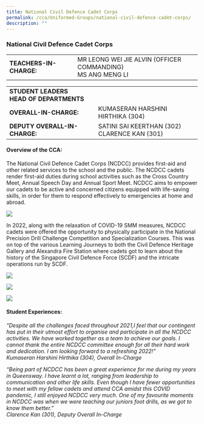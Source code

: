 ```yaml
---
title: National Civil Defence Cadet Corps
permalink: /cca/Uniformed-Groups/national-civil-defence-cadet-corps/
description: ""
---
```


### National Civil Defence Cadet Corps

|  	|  	|
|---	|---	|
| **TEACHERS-IN-CHARGE:** 	| MR LEONG WEI JIE ALVIN (OFFICER COMMANDING) <BR> MS ANG MENG LI	|


|  	|  	|
|---	|---	|
| **STUDENT LEADERS**  <BR> **HEAD OF DEPARTMENTS**	|   	|
| **OVERALL-IN-CHARGE:** 	| KUMASERAN HARSHINI HIRTHIKA (304) 	|
| **DEPUTY OVERALL-IN-CHARGE:** 	| SATINI SAI KEERTHAN (302)<br>CLARENCE KAN (301) 	|

#### Overview of the CCA: 

The National Civil Defence Cadet Corps (NCDCC) provides first-aid and other related services to the school and the public. The NCDCC cadets render first-aid duties during school activities such as the Cross Country Meet, Annual Speech Day and Annual Sport Meet. NCDCC aims to empower our cadets to be active and concerned citizens equipped with life-saving skills, in order for them to respond effectively to emergencies at home and abroad. 

<img src="https://drive.google.com/uc?export=view&id=1JydmNl_Lft_8Xb4to1LzvR_OZbLleHu-">


In 2022, along with the relaxation of COVID-19 SMM measures, NCDCC cadets were offered the opportunity to physically participate in the National Precision Drill Challenge Competition and Specialization Courses. This was on top of the various Learning Journeys to both the Civil Defence Heritage Gallery and Alexandra Fire Station where cadets got to learn about the history of the Singapore Civil Defence Force (SCDF) and the intricate operations run by SCDF.

<img src="https://drive.google.com/uc?export=view&id=1Rl73ltkVKl7fwoyYLyB8jga8ACSDMYo4"><br>

<img src="https://drive.google.com/uc?export=view&id=1hOwXeoPiiURrBCmnIobGQUfRcZY5s4A3"><br>

<img src="https://drive.google.com/uc?export=view&id=1xaEfa5-bXe7flLc1jfprCWB_LnT2E_IL">



#### Student Experiences:

*“Despite all the challenges faced throughout 2021,I feel that our contingent  has put in their utmost effort to organise and participate in all the NCDCC activities. We have worked together as a team to achieve our goals. I cannot thank the entire NCDCC committee enough for all their hard work and dedication. I am looking forward to a refreshing 2022!” 
<br> Kumaseran Harshini Hirthika (304), Overall In-Charge* 

  

*“Being part of NCDCC has been a great experience for me during my years in Queensway. I have learnt a lot, ranging from leadership to communication and other life skills. Even though I have fewer opportunities to meet with my fellow cadets and attend CCA amidst this COVID pandemic, I still enjoyed NCDCC very much. One of my favourite moments in NCDCC was when we were teaching our juniors foot drills, as we got to know them better.” 
<br> Clarence Kan (301), Deputy Overall In-Charge*